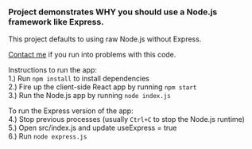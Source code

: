 ### Project demonstrates WHY you should use a Node.js framework like Express.

This project defaults to using raw Node.js without Express.

[Contact me](https://www.aaronwht.com) if you run into problems with this code.  

Instructions to run the app:  
1.) Run `npm install` to install dependencies  
2.) Fire up the client-side React app by running `npm start`  
3.) Run the Node.js app by running `node index.js`

To run the Express version of the app:  
4.) Stop previous processes (usually `Ctrl+C` to stop the Node.js runtime)  
5.) Open src/index.js and update useExpress = true  
6.) Run `node express.js`
